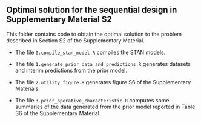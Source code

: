 ## Optimal solution for the sequential design in Supplementary Material S2

This folder contains code to obtain the optimal solution to the problem described in Section S2 of the Supplementary Material.



* The file `0.compile_stan_model.R` compiles the STAN models.

* The file `1.generate_prior_data_and_predictions.R` generates datasets and interim predictions from the prior model.

* The file `2.utility_figure.R` generates figure S6 of the Supplementary Materials.

* The file `3.prior_operative_characteristic.R` computes some summaries of the data generated from the prior model reported in Table S6 of the Supplementary Material.

